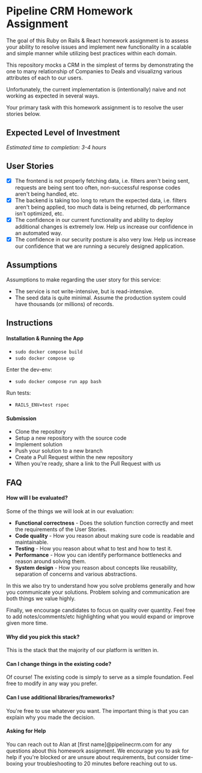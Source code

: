 # Pipeline CRM Homework Assignment
The goal of this Ruby on Rails & React homework assignment is to assess your ability to resolve issues and implement new functionality in a scalable and simple manner while utilizing best practices within each domain.

This repository mocks a CRM in the simplest of terms by demonstrating the one to many relationship of Companies to Deals and visualizng various attributes of each to our users.

Unfortunately, the current implementation is (intentionally) naive and not working as expected in several ways.  

Your primary task with this homework assignment is to resolve the user stories below.

## Expected Level of Investment
*Estimated time to completion: 3-4 hours*

## User Stories
- [x] The frontend is not properly fetching data, i.e. filters aren't being sent, requests are being sent too often, non-successful response codes aren't being handled, etc.
- [x] The backend is taking too long to return the expected data, i.e.  filters aren't being applied, too much data is being returned, db performance isn't optimized, etc.
- [x] The confidence in our current functionality and ability to deploy additional changes is extremely low.  Help us increase our confidence in an automated way.
- [x] The confidence in our security posture is also very low.  Help us increase our confidence that we are running a securely designed application.

## Assumptions

Assumptions to make regarding the user story for this service:

- The service is not write-intensive, but is read-intensive.
- The seed data is quite minimal. Assume the production system could have thousands (or millions) of records.

## Instructions
#### Installation & Running the App
- `sudo docker compose build`
- `sudo docker compose up`

Enter the dev-env:
- `sudo docker compose run app bash`

Run tests:
 - `RAILS_ENV=test rspec`

#### Submission
- Clone the repository
- Setup a new repository with the source code
- Implement solution
- Push your solution to a new branch
- Create a Pull Request within the new repository
- When you're ready, share a link to the Pull Request with us 
 

## FAQ
#### How will I be evaluated?

Some of the things we will look at in our evaluation:
- **Functional correctness** - Does the solution function correctly and meet the requirements of the User Stories.
- **Code quality** - How you reason about making sure code is readable and maintainable.
- **Testing** - How you reason about what to test and how to test it.
- **Performance** - How you can identify performance bottlenecks and reason around solving them.
- **System design** - How you reason about concepts like reusability, separation of concerns and various abstractions.

In this we also try to understand how you solve problems generally and how you communicate your solutions. Problem solving and communication are both things we value highly.

Finally, we encourage candidates to focus on quality over quantity. Feel free to add notes/comments/etc highlighting what you would expand or improve given more time.

#### Why did you pick this stack?
This is the stack that the majority of our platform is written in.

#### Can I change things in the existing code?
Of course! The existing code is simply to serve as a simple foundation.  Feel free to modify in any way you prefer.

#### Can I use additional libraries/frameworks?
You're free to use whatever you want. The important thing is that you can explain why you made the decision.

#### Asking for Help
You can reach out to Alan at [first name]@pipelinecrm.com for any questions about this homework assignment. We encourage you to ask for help if you're blocked or are unsure about requirements, but consider time-boxing your troubleshooting to 20 minutes before reaching out to us.
